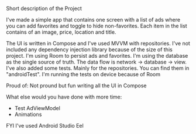 Short description of the Project

I've made a simple app that contains one screen with a list of ads where you can add favorites and toggle to hide non-favorites. Each item in the list contains of an image, price, location and title.

The UI is written in Compose and I've used MVVM with repositories. I've not included any dependency injection library because of the size of this project. I'm using Room to persist ads and favorites. I'm using the database as the single source of truth. The data flow is network -> database -> view. I've also added some tests. Mainly for the repositories. You can find them in "androidTest". I'm running the tests on device because of Room

Proud of:
Not pround but fun writing all the UI in Compose

What else would you have done with more time:

- Test AdViewModel
- Animations 


FYI I've used Android Studio Eel
